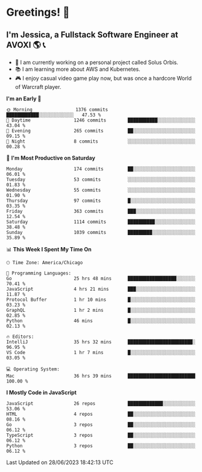 # Greetings! 🧠

## I'm Jessica, a Fullstack Software Engineer at AVOXI 🌎 📞

- 🌟 I am currently working on a personal project called Solus Orbis.
- 📚 I am learning more about AWS and Kubernetes.
- 🎮 I enjoy casual video game play now, but was once a hardcore World of Warcraft player.

<!--START_SECTION:waka-->
**I'm an Early 🐤** 

```text
🌞 Morning                1376 commits        ████████████░░░░░░░░░░░░░   47.53 % 
🌆 Daytime                1246 commits        ███████████░░░░░░░░░░░░░░   43.04 % 
🌃 Evening                265 commits         ██░░░░░░░░░░░░░░░░░░░░░░░   09.15 % 
🌙 Night                  8 commits           ░░░░░░░░░░░░░░░░░░░░░░░░░   00.28 % 
```
📅 **I'm Most Productive on Saturday** 

```text
Monday                   174 commits         ██░░░░░░░░░░░░░░░░░░░░░░░   06.01 % 
Tuesday                  53 commits          ░░░░░░░░░░░░░░░░░░░░░░░░░   01.83 % 
Wednesday                55 commits          ░░░░░░░░░░░░░░░░░░░░░░░░░   01.90 % 
Thursday                 97 commits          █░░░░░░░░░░░░░░░░░░░░░░░░   03.35 % 
Friday                   363 commits         ███░░░░░░░░░░░░░░░░░░░░░░   12.54 % 
Saturday                 1114 commits        ██████████░░░░░░░░░░░░░░░   38.48 % 
Sunday                   1039 commits        █████████░░░░░░░░░░░░░░░░   35.89 % 
```


📊 **This Week I Spent My Time On** 

```text
🕑︎ Time Zone: America/Chicago

💬 Programming Languages: 
Go                       25 hrs 48 mins      ██████████████████░░░░░░░   70.41 % 
JavaScript               4 hrs 21 mins       ███░░░░░░░░░░░░░░░░░░░░░░   11.87 % 
Protocol Buffer          1 hr 10 mins        █░░░░░░░░░░░░░░░░░░░░░░░░   03.23 % 
GraphQL                  1 hr 2 mins         █░░░░░░░░░░░░░░░░░░░░░░░░   02.85 % 
Python                   46 mins             █░░░░░░░░░░░░░░░░░░░░░░░░   02.13 % 

🔥 Editors: 
IntelliJ                 35 hrs 32 mins      ████████████████████████░   96.95 % 
VS Code                  1 hr 7 mins         █░░░░░░░░░░░░░░░░░░░░░░░░   03.05 % 

💻 Operating System: 
Mac                      36 hrs 39 mins      █████████████████████████   100.00 % 
```

**I Mostly Code in JavaScript** 

```text
JavaScript               26 repos            █████████████░░░░░░░░░░░░   53.06 % 
HTML                     4 repos             ██░░░░░░░░░░░░░░░░░░░░░░░   08.16 % 
Go                       3 repos             ██░░░░░░░░░░░░░░░░░░░░░░░   06.12 % 
TypeScript               3 repos             ██░░░░░░░░░░░░░░░░░░░░░░░   06.12 % 
Python                   3 repos             ██░░░░░░░░░░░░░░░░░░░░░░░   06.12 % 
```




 Last Updated on 28/06/2023 18:42:13 UTC
<!--END_SECTION:waka-->

<!--
**jessikuh/jessikuh** is a ✨ _special_ ✨ repository because its `README.md` (this file) appears on your GitHub profile.

Here are some ideas to get you started:

- 🔭 I’m currently working on ...
- 🌱 I’m currently learning ...
- 👯 I’m looking to collaborate on ...
- 🤔 I’m looking for help with ...
- 💬 Ask me about ...
- 📫 How to reach me: ...
- 😄 Pronouns: ...
- ⚡ Fun fact: ...
-->
